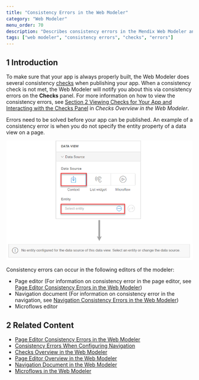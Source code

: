 ```yaml
---
title: "Consistency Errors in the Web Modeler"
category: "Web Modeler"
menu_order: 70
description: "Describes consistency errors in the Mendix Web Modeler and the way to fix them."
tags: ["web modeler", "consistency errors", "checks", "errors"]
---
```


## 1 Introduction 

To make sure that your app is always properly built, the Web Modeler does several consistency [checks](checks-wm) when publishing your app. When a consistency check is not met, the Web Modeler will notify you about this via consistency errors on the **Checks** panel. For more information on how to view the consistency errors, see [Section 2 Viewing Checks for Your App and Interacting with the Checks Panel](#viewing-checks) in *Checks Overview in the Web Modeler*. 

Errors need to be solved before your app can be published. An example of a consistency error is when you do not specify the entity property of a data view on a page. 

![](attachments/consistency-errors-wm/wm-data-view-no-entity.png)

Consistency errors can occur in the following editors of the modeler:

* Page editor (For information on consistency error in the page editor, see [Page Editor Consistency Errors in the Web Modeler](consistency-errors-pages-wm))
* Navigation document (For information on consistency error in the navigation, see [Navigation Consistency Errors in the Web Modeler](consistency-errors-navigation-wm))
* Microflows editor

##  2 Related Content

* [Page Editor Consistency Errors in the Web Modeler](consistency-errors-pages-wm)
* [Consistency Errors When Configuring Navigation](consistency-errors-navigation-wm)
* [Checks Overview in the Web Modeler](checks-wm)
* [Page Editor Overview in the Web Modeler](page-editor-wm)
* [Navigation Document in the Web Modeler](navigation-wm)
* [Microflows in the Web Modeler](microflows-wm)
